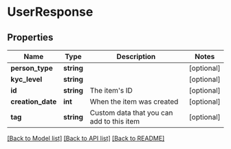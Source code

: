 # UserResponse

## Properties
Name | Type | Description | Notes
------------ | ------------- | ------------- | -------------
**person_type** | **string** |  | [optional] 
**kyc_level** | **string** |  | [optional] 
**id** | **string** | The item&#39;s ID | [optional] 
**creation_date** | **int** | When the item was created | [optional] 
**tag** | **string** | Custom data that you can add to this item | [optional] 

[[Back to Model list]](../README.md#documentation-for-models) [[Back to API list]](../README.md#documentation-for-api-endpoints) [[Back to README]](../README.md)


